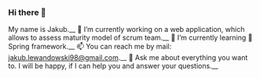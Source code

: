 ### Hi there 👋
My name is Jakub.__
🔭 I’m currently working on a web application, which allows to assess maturity model of scrum team.__
🌱 I’m currently learning 🌿Spring framework.__
📫 You can reach me by mail: jakub.lewandowski98@gmail.com.__
💬 Ask me about everything you want to. I will be happy, if I can help you and answer your questions.__
